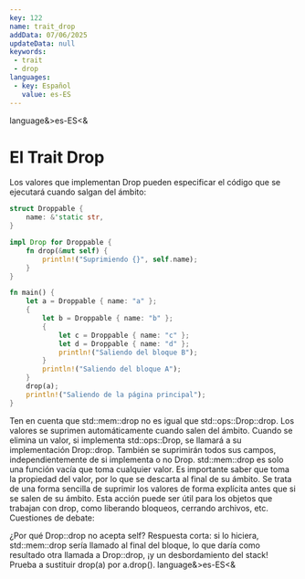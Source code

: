 ```yaml
---
key: 122
name: trait_drop
addData: 07/06/2025
updateData: null
keywords: 
 - trait
 - drop
languages:
 - key: Español
   value: es-ES
---
```

language&>es-ES<&
# El Trait Drop
Los valores que implementan Drop pueden especificar el código que se ejecutará cuando salgan del ámbito:

```rust
struct Droppable {
    name: &'static str,
}

impl Drop for Droppable {
    fn drop(&mut self) {
        println!("Suprimiendo {}", self.name);
    }
}

fn main() {
    let a = Droppable { name: "a" };
    {
        let b = Droppable { name: "b" };
        {
            let c = Droppable { name: "c" };
            let d = Droppable { name: "d" };
            println!("Saliendo del bloque B");
        }
        println!("Saliendo del bloque A");
    }
    drop(a);
    println!("Saliendo de la página principal");
}
```

Ten en cuenta que std::mem::drop no es igual que std::ops::Drop::drop.
Los valores se suprimen automáticamente cuando salen del ámbito.
Cuando se elimina un valor, si implementa std::ops::Drop, se llamará a su implementación Drop::drop.
También se suprimirán todos sus campos, independientemente de si implementa o no Drop.
std::mem::drop es solo una función vacía que toma cualquier valor. Es importante saber que toma la propiedad del valor, por lo que se descarta al final de su ámbito. Se trata de una forma sencilla de suprimir los valores de forma explícita antes que si se salen de su ámbito.
Esta acción puede ser útil para los objetos que trabajan con drop, como liberando bloqueos, cerrando archivos, etc.
Cuestiones de debate:

¿Por qué Drop::drop no acepta self?
Respuesta corta: si lo hiciera, std::mem::drop sería llamado al final del bloque, lo que daría como resultado otra llamada a Drop::drop, ¡y un desbordamiento del stack!
Prueba a sustituir drop(a) por a.drop().
language&>es-ES<&